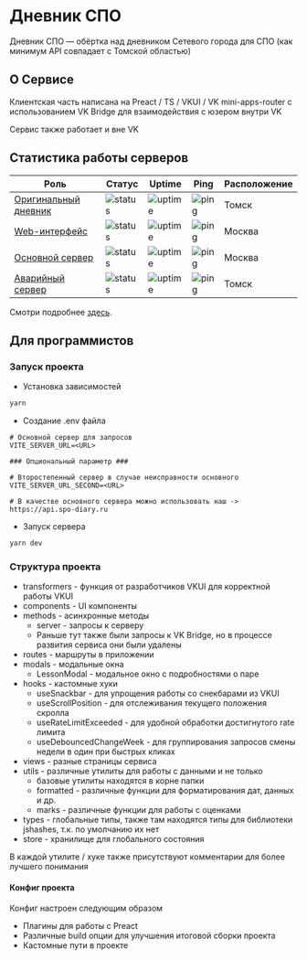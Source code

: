 # Дневник СПО

Дневник СПО — обёртка над дневником Сетевого города для СПО (как минимум API совпадает с Томской областью)

## О Сервисе

Клиентская часть написана на Preact / TS / VKUI / VK mini-apps-router с использованием VK Bridge для взаимодействия с
юзером внутри VK

Сервис также работает и вне VK

## Статистика работы серверов
|Роль|Статус|Uptime|Ping|Расположение|
|----|------|------|----|--------|
|[Оригинальный дневник](https://poo.tomedu.ru/)|![status](https://uptime.diary.keenetic.link/api/badge/7/status)|![uptime](https://uptime.diary.keenetic.link/api/badge/7/uptime/24)|![ping](https://uptime.diary.keenetic.link/api/badge/7/ping/24)|Томск|
|[Web-интерфейс](https://spo-diary.ru/)|![status](https://uptime.diary.keenetic.link/api/badge/10/status)|![uptime](https://uptime.diary.keenetic.link/api/badge/10/uptime/24)|![ping](https://uptime.diary.keenetic.link/api/badge/10/ping/24)|Москва|
|[Основной сервер](https://api.spo-diary.ru/)|![status](https://uptime.diary.keenetic.link/api/badge/5/status)|![uptime](https://uptime.diary.keenetic.link/api/badge/5/uptime/24)|![ping](https://uptime.diary.keenetic.link/api/badge/5/ping/24)|Москва|
|[Аварийный сервер](https://dnevnik3.kopchan7.keenetic.link/)|![status](https://uptime.diary.keenetic.link/api/badge/8/status)|![uptime](https://uptime.diary.keenetic.link/api/badge/8/uptime/24)|![ping](https://uptime.diary.keenetic.link/api/badge/8/ping/24)|Томск|

Смотри подробнее [здесь](https://uptime.diary.keenetic.link/status/dnevniks).

## Для программистов

### Запуск проекта

- Установка зависимостей

```bash
yarn
```

- Создание .env файла

```dotenv
# Основной сервер для запросов
VITE_SERVER_URL=<URL>

### Опциональный параметр ###

# Второстепенный сервер в случае неисправности основного 
VITE_SERVER_URL_SECOND=<URL>

# В качестве основного сервера можно использовать наш -> https://api.spo-diary.ru
```

- Запуск сервера

```bash
yarn dev
```

### Структура проекта

- transformers - функция от разработчиков VKUI для корректной работы VKUI
- components - UI компоненты
- methods - асинхронные методы
  - server - запросы к серверу
  - Раньше тут также были запросы к VK Bridge, но в процессе развития сервиса они были удалены
- routes - маршруты в приложении
- modals - модальные окна
  - LessonModal - модальное окно с подробностями о паре
- hooks - кастомные хуки
  - useSnackbar - для упрощения работы со снекбарами из VKUI
  - useScrollPosition - для отслеживания текущего положения скролла
  - useRateLimitExceeded - для удобной обработки достигнутого rate лимита
  - useDebouncedChangeWeek - для группирования запросов смены недели в один при быстрых кликах
- views - разные страницы сервиса
- utils - различные утилиты для работы с данными и не только
  - базовые утилиты находятся в корне папки
  - formatted - различные функции для форматирования дат, данных и др.
  - marks - различные функции для работы с оценками
- types - глобальные типы, также там находятся типы для библиотеки jshashes, т.к. по умолчанию их нет
- store - хранилище для глобального состояния

В каждой утилите / хуке также присутствуют комментарии для более лучшего понимания

#### Конфиг проекта

Конфиг настроен следующим образом

- Плагины для работы с Preact
- Различные build опции для улучшения итоговой сборки проекта
- Кастомные пути в проекте
